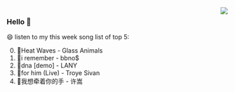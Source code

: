 <img align="right"  src="https://github-readme-stats.vercel.app/api/top-langs/?username=kvnZero" />

### Hello 👋

😄 listen to my this week song list of top 5:

0. 🌈Heat Waves - Glass Animals
1. 🌈i remember - bbno$
2. 🌈dna [demo] - LANY
3. 🌈for him (Live) - Troye Sivan
4. 🌈我想牵着你的手 - 许嵩

